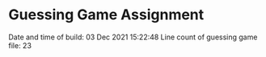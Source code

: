 # Guessing Game Assignment
Date and time of build: 
03 Dec 2021 15:22:48
Line count of guessing game file: 
23
